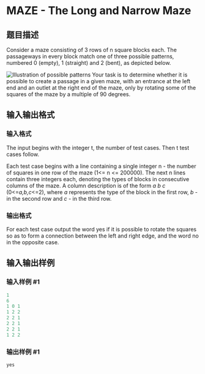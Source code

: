 # MAZE - The Long and Narrow Maze

## 题目描述

 Consider a maze consisting of 3 rows of n square blocks each. The passageways in every block match one of three possible patterns, numbered 0 (empty), 1 (straight) and 2 (bent), as depicted below.

![Illustration of possible patterns](https://cdn.luogu.com.cn/upload/vjudge_pic/SP139/a4d1f6738565cd7ab80930a025fafbf84614ba48.png) Your task is to determine whether it is possible to create a passage in a given maze, with an entrance at the left end and an outlet at the right end of the maze, only by rotating some of the squares of the maze by a multiple of 90 degrees.

## 输入输出格式

### 输入格式

 The input begins with the integer t, the number of test cases. Then t test cases follow.

Each test case begins with a line containing a single integer n - the number of squares in one row of the maze (1<= n <= 200000). The next n lines contain three integers each, denoting the types of blocks in consecutive columns of the maze. A column description is of the form _a b c_ (0<=_a,b,c_<=2), where _a_ represents the type of the block in the first row, _b_ - in the second row and _c_ - in the third row.

### 输出格式

 For each test case output the word yes if it is possible to rotate the squares so as to form a connection between the left and right edge, and the word no in the opposite case.

## 输入输出样例

### 输入样例 #1

```cpp
1
6
1 0 1
1 2 2
2 2 1
2 2 1
2 2 1
1 2 2
```


### 输出样例 #1

```cpp
yes
```


